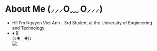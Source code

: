 # About Me (⸝⸝⸝O﹏ O⸝⸝⸝) 
* Hi! I'm Nguyen Viet Anh - 3rd Student at the University of Engineering and Technology<br>
* ♦ ₿ <br>
(ง ◉ _ ◉)ง <br>
![](https://i.pinimg.com/originals/90/0e/50/900e502f7534a3756106655170ff6397.gif)
